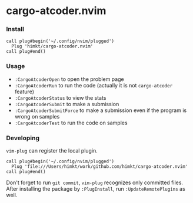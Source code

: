 # cargo-atcoder.nvim

### Install

```vim
call plug#begin('~/.config/nvim/plugged')
  Plug 'himkt/cargo-atcoder.nvim'
call plug#end()
```

### Usage

- `:CargoAtcoderOpen` to open the problem page
- `:CargoAtcoderRun` to run the code (actually it is not `cargo-atcoder` feature)
- `:CargoAtcoderStatus` to view the stats
- `:CargoAtcoderSubmit` to make a submission
- `:CargoAtcoderSubmitForce` to make a submission even if the program is wrong on samples
- `:CargoAtcoderTest` to run the code on samples

### Developing

`vim-plug` can register the local plugin.

```vim
call plug#begin('~/.config/nvim/plugged')
  Plug 'file:///Users/himkt/work/github.com/himkt/cargo-atcoder.nvim'
call plug#end()
```

Don't forget to run `git commit`, `vim-plug` recognizes only committed files.
After installing the package by `:PlugInstall`, run `:UpdateRemotePlugins` as well.
